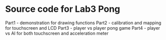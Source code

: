 Source code for Lab3 Pong
======
Part1 - demonstration for drawing functions
Part2 - calibration and mapping for touchscreen and LCD
Part3 - player vs player pong game
Part4 - player vs AI for both touchscreen and acceleration meter